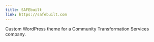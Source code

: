 ```yaml
---
title: SAFEbuilt
link: https://safebuilt.com
---
```

Custom WordPress theme for a Community Transformation Services company.